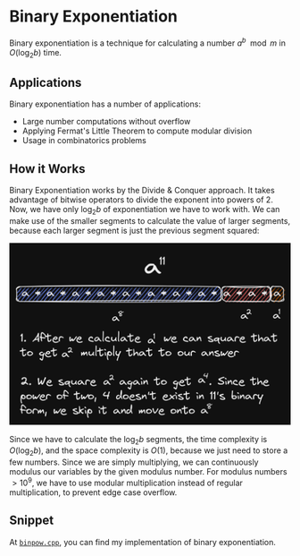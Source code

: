 # Binary Exponentiation

Binary exponentiation is a technique for calculating a number $a^b\mod{m}$ in $O(\log_2{b})$ time.

## Applications

Binary exponentiation has a number of applications:

- Large number computations without overflow
- Applying Fermat's Little Theorem to compute modular division
- Usage in combinatorics problems

## How it Works

Binary Exponentiation works by the Divide & Conquer approach. It takes advantage of bitwise operators to divide the exponent into powers of 2. Now, we have only $\log_2{b}$ of exponentiation we have to work with. We can make use of the smaller segments to calculate the value of larger segments, because each larger segment is just the previous segment squared:

![Explanation](explanation.png)

Since we have to calculate the $\log_2{b}$ segments, the time complexity is $O(\log_2{b})$, and the space complexity is $O(1)$, because we just need to store a few numbers. Since we are simply multiplying, we can continuously modulus our variables by the given modulus number. For modulus numbers $\gt10^9$, we have to use modular multiplication instead of regular multiplication, to prevent edge case overflow.

## Snippet

At [`binpow.cpp`](./binpow.cpp), you can find my implementation of binary exponentiation.
